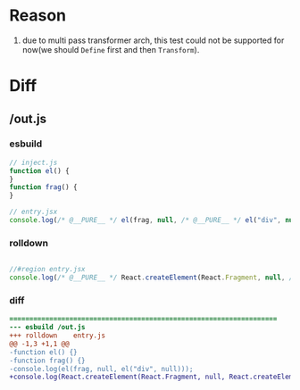 # Reason
1. due to multi pass transformer arch, this test could not be supported for now(we should `Define` first and then `Transform`).
# Diff
## /out.js
### esbuild
```js
// inject.js
function el() {
}
function frag() {
}

// entry.jsx
console.log(/* @__PURE__ */ el(frag, null, /* @__PURE__ */ el("div", null)));
```
### rolldown
```js

//#region entry.jsx
console.log(/* @__PURE__ */ React.createElement(React.Fragment, null, /* @__PURE__ */ React.createElement("div", null)));

```
### diff
```diff
===================================================================
--- esbuild	/out.js
+++ rolldown	entry.js
@@ -1,3 +1,1 @@
-function el() {}
-function frag() {}
-console.log(el(frag, null, el("div", null)));
+console.log(React.createElement(React.Fragment, null, React.createElement("div", null)));

```